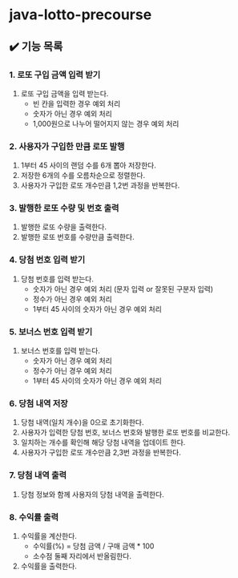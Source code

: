 # java-lotto-precourse

## ✔️ 기능 목록

### 1. 로또 구입 금액 입력 받기

1. 로또 구입 금액을 입력 받는다.
   - 빈 칸을 입력한 경우 예외 처리
   - 숫자가 아닌 경우 예외 처리
   - 1,000원으로 나누어 떨어지지 않는 경우 예외 처리


### 2. 사용자가 구입한 만큼 로또 발행

1. 1부터 45 사이의 랜덤 수를 6개 뽑아 저장한다.
2. 저장한 6개의 수를 오름차순으로 정렬한다.
3. 사용자가 구입한 로또 개수만큼 1,2번 과정을 반복한다.


### 3. 발행한 로또 수량 및 번호 출력
1. 발행한 로또 수량을 출력한다.
2. 발행한 로또 번호를 수량만큼 출력한다.


### 4. 당첨 번호 입력 받기

1. 당첨 번호를 입력 받는다.
    - 숫자가 아닌 경우 예외 처리 (문자 입력 or 잘못된 구분자 입력)
    - 정수가 아닌 경우 예외 처리
    - 1부터 45 사이의 숫자가 아닌 경우 예외 처리


### 5. 보너스 번호 입력 받기
1. 보너스 번호를 입력 받는다.
    - 숫자가 아닌 경우 예외 처리
    - 정수가 아닌 경우 예외 처리
    - 1부터 45 사이의 숫자가 아닌 경우 예외 처리

   
### 6. 당첨 내역 저장

1. 당첨 내역(일치 개수)을 0으로 초기화한다.
2. 사용자가 입력한 당첨 번호, 보너스 번호와 발행한 로또 번호를 비교한다.
3. 일치하는 개수를 확인해 해당 당첨 내역을 업데이트 한다.
4. 사용자가 구입한 로또 개수만큼 2,3번 과정을 반복한다.


### 7. 당첨 내역 출력

1. 당첨 정보와 함께 사용자의 당첨 내역을 출력한다.


### 8. 수익률 출력

1. 수익률을 계산한다.
    - 수익률(%) = 당첨 금액 / 구매 금액 * 100
    - 소수점 둘째 자리에서 반올림한다.
2. 수익률을 출력한다.